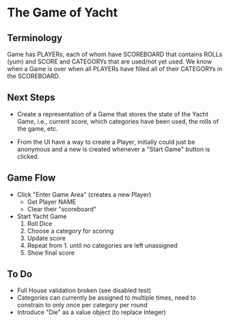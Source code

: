 # The Game of Yacht

## Terminology

Game has PLAYERs, each of whom have SCOREBOARD that contains ROLLs (yum) and SCORE and CATEGORYs
that are used/not yet used.
We know when a Game is over when all PLAYERs have filled all of their CATEGORYs in the SCOREBOARD.

## Next Steps

* Create a representation of a Game that stores the state of the Yacht Game,
  i.e., current score, which categories have been used, the rolls of the game, etc.

* From the UI have a way to create a Player, initially could just be anonymous and
  a new is created whenever a "Start Game" button is clicked.

## Game Flow

* Click "Enter Game Area" (creates a new Player)
  * Get Player NAME
  * Clear their "scoreboard"
* Start Yacht Game
  1. Roll Dice
  1. Choose a category for scoring
  1. Update score
  1. Repeat from 1. until no categories are left unassigned
  1. Show final score

## To Do

* Full House validation broken (see disabled test)
* Categories can currently be assigned to multiple times,
  need to constrain to only once per category per round
* Introduce "Die" as a value object (to replace Integer) 
